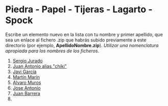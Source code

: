 Piedra - Papel - Tijeras - Lagarto - Spock
===

Escribe un elemento nuevo en la lista con tu nombre y primer apellido, que sea un enlace al fichero .zip que habrás subido previamente a este directorio (por ejemplo, **ApellidoNombre.zip**). *Utilizar una nomenclatura apropiada para los nombres de los ficheros*.

1. [Sergio Jurado](https://github.com/Sergio-Jurado/TheBigBanTheoryGame)
2. [Juan Antonio alias "chiki"](https://github.com/JuanAntonio21/piedrapapeltijera)
3. [Javi García](https://github.com/javilj03/Juego_Lagarto_spock)
4. [Martín Marín](https://github.com/THEliberator03/PiedraPapelTijeraAndroid)
5. [Alvaro Muros](https://github.com/alvaromuros27/JuegoPractica)
6. [Jose Antonio](https://github.com/OteloxESP/Piedra-papel-y-tijeras)
8. [Juan Barrera](https://github.com/Acaluw/RPSLS_PiedraPapelTijera)
9. 
